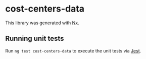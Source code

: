 # cost-centers-data

This library was generated with [Nx](https://nx.dev).

## Running unit tests

Run `ng test cost-centers-data` to execute the unit tests via [Jest](https://jestjs.io).
